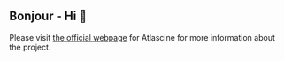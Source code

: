 ## Bonjour - Hi :wave:

Please visit [the official webpage](https://geomedialab.org/atlascine.html) for Atlascine for more information about the project.
